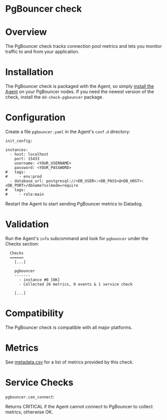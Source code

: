 # PgBouncer check

# Overview

The PgBouncer check tracks connection pool metrics and lets you monitor traffic to and from your application.

# Installation

The PgBouncer check is packaged with the Agent, so simply [install the Agent](https://app.datadoghq.com/account/settings#agent) on your PgBouncer nodes. If you need the newest version of the check, install the `dd-check-pgbouncer` package.

# Configuration

Create a file `pgbouncer.yaml` in the Agent's `conf.d` directory:

```
init_config:

instances:
  - host: localhost
    port: 15433
    username: <YOUR_USERNAME>
    password: <YOUR_PASSWORD>
#   tags:
#     - env:prod
  - database_url: postgresql://<DB_USER>:<DB_PASS>@<DB_HOST>:<DB_PORT>/dbname?sslmode=require
#   tags:
#     - role:main
```

Restart the Agent to start sending PgBouncer metrics to Datadog.

# Validation

Run the Agent's `info` subcommand and look for `pgbouncer` under the Checks section:

```
  Checks
  ======
    [...]

    pgbouncer
    -------
      - instance #0 [OK]
      - Collected 26 metrics, 0 events & 1 service check

    [...]
```

# Compatibility

The PgBouncer check is compatible with all major platforms.

# Metrics

See [metadata.csv](https://github.com/DataDog/integrations-core/blob/master/pgbouncer/metadata.csv) for a list of metrics provided by this check.

# Service Checks

`pgbouncer.can_connect`:

Returns CRITICAL if the Agent cannot connect to PgBouncer to collect metrics, otherwise OK.

